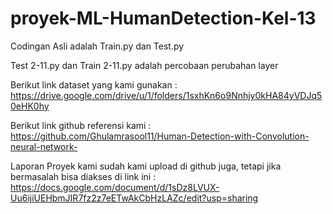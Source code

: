 # proyek-ML-HumanDetection-Kel-13

Codingan Asli adalah Train.py dan Test.py

Test 2-11.py dan Train 2-11.py adalah percobaan perubahan layer

Berikut link dataset yang kami gunakan : https://drive.google.com/drive/u/1/folders/1sxhKn6o9Nnhjy0kHA84yVDJq50eHK0hy

Berikut link github referensi kami : https://github.com/Ghulamrasool11/Human-Detection-with-Convolution-neural-network-

Laporan Proyek kami sudah kami upload di github juga, tetapi jika bermasalah bisa diakses di link ini : https://docs.google.com/document/d/1sDz8LVUX-Uu6ijiUEHbmJIR7fz2z7eETwAkCbHzLAZc/edit?usp=sharing
